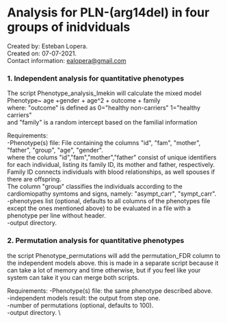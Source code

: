 # Analysis for PLN-(arg14del) in four groups of inidviduals

Created by: Esteban Lopera.\
Created on: 07-07-2021. \
Contact information: ealopera@gmail.com


### 1. Independent analysis for quantitative phenotypes
The script Phenotype_analysis_lmekin will calculate the mixed model \
 Phenotype~ age +gender + age^2 + outcome + family  \
where:
  "outcome" is defined as 0="healthy non-carriers" 1="healthy carriers" \
  and "family" is a random intercept based on the familial information

Requirements: \
-Phenotype(s) file: File containing the columns "id", "fam", "mother", "father", "group", "age", "gender". \
  where the colums "id","fam","mother","father" consist of unique identifiers for each individual, listing its family ID, its mother and father, respectively. Family ID connects individuals with blood relationships, as well spouses if there are offspring. \
  The column "group" classifies the individuals according to the cardiomiopathy symtoms and signs, namely: "asympt_carr", "sympt_carr". \
-phenotypes list (optional, defaults to all columns of the phenotypes file except the ones mentioned above) to be evaluated in a file with a phenotype per line without header. \
-output directory.

### 2. Permutation analysis for quantitative phenotypes
the script Phenotype_permutations will add the permutation_FDR column to the independent models above. this is made in a separate script because it can take a lot of memory and time otherwise, but if you feel like your system can take it you can merge both scripts.

Requirements:
-Phenotype(s) file: the same phenotype described above. \
-independent models result: the output from step one. \
-number of permutations (optional, defaults to 100). \
-output directory. \


